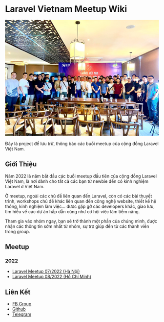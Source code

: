 # Laravel Vietnam Meetup Wiki

![Laravel Vietnam Meetup](images/banner.jpg)

Đây là project để lưu trữ, thông báo các buổi meetup của cộng đồng Laravel Việt Nam.

## Giới Thiệu

Năm 2022 là năm bắt đầu các buổi meetup đầu tiên của cộng đồng Laravel Việt Nam, là nơi dành cho tất cả các bạn từ newbie đến có kinh nghiệm Laravel ở Việt Nam.

Ở meetup, ngoài các chủ đề liên quan đến Laravel, còn có các bài thuyết trình, workshops chủ đề khác liên quan đến công nghệ website, thiết kế hệ thống, kinh nghiệm làm việc... được gặp gỡ các developers khác, giao lưu, tìm hiểu về các dự án hấp dẫn cũng như cơ hội việc làm tiềm năng.

Tham gia vào nhóm ngay, bạn sẽ trở thành một phần của chúng mình, được nhận các thông tin sớm nhất từ nhóm, sự trợ giúp đến từ các thành viên trong group.

## Meetup

### 2022

- [Laravel Meetup 07/2022 (Hà Nội)](2022/07/03-07-2022-HN.md)
- [Laravel Meetup 08/2022 (Hồ Chí Minh)](2022/08/07-08-2022-HCM.md)

## Liên Kết

- [FB Group](https://www.facebook.com/groups/vietnam.laravel)
- [Github](https://github.com/laravel-vietnam)
- [Telegram](https://t.me/vietnam_laravel)
